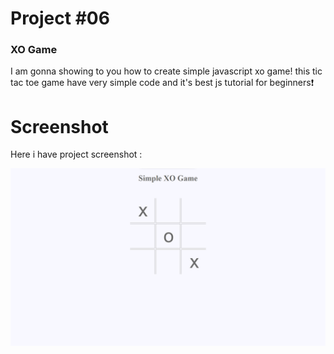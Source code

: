 # Project #06

### XO Game
I am gonna showing to you how to create simple javascript xo game! this tic tac toe game have very simple code and it's best js tutorial for beginners❗️

# Screenshot
Here i have project screenshot :

![screenshot](result.png)
